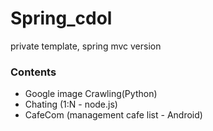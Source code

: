 # Spring_cdol
private template, spring mvc version

### Contents
- Google image Crawling(Python)
- Chating (1:N - node.js)
- CafeCom (management cafe list - Android)
